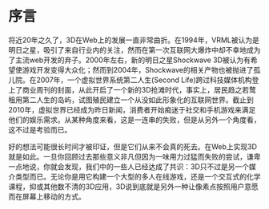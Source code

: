 # 序言

将近20年之久了，3D在Web上的发展一直非常曲折。在1994年，VRML被认为是明日之星，吸引了来自行业内的关注，然而在第一次互联网大爆炸中却不幸地成为了主流web开发的弃子。2000年左右，新的明日之星Shockwave 3D被认为有希望使游戏开发变得大众化；然而到2004年，Shockwave的相关产物也被抛进了孤儿院。在2007年，一个虚拟世界系统第二人生(Second Life)跨过科技媒体机构登上了商业周刊的封面，从此开启了一个新的3D抢滩时代，事实上，居民趋之若鹜租用第二人生的岛屿，试图殖民建立一个从没如此形象化的互联网世界。截止到2010年，虚拟世界已经成为昨日新闻，消费者开始痴迷于社交和手机游戏来满足他们的娱乐需求。从某种角度来看，这是一连串的失败，但是从另外一个角度看，这不过是考验而已。

好的想法可能很长时间才被印证，但是它们从来不会真的死去。在Web上实现3D就是如此。一旦你回顾过去那些意义非凡但因为一味用力过猛而失败的尝试，谦卑一点地说，你就会发现，我们中的一些人已经达成了共识：3D只不过是另一个媒介类型而已。无论你是用它构建一个大型的多人在线游戏，还是一个交互式的化学课程，抑或其他数不清的3D应用，3D说到底就是另外一种让像素点按照用户意愿而在屏幕上移动的方式。

